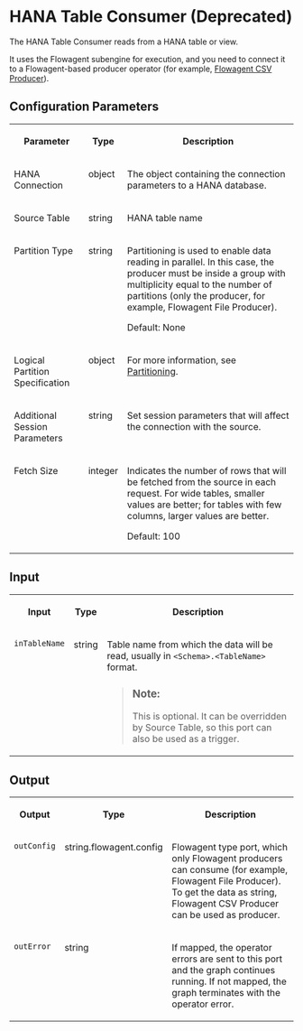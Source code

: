 <!-- loioe253728ecd7f448bac1755f3f67a140e -->

# HANA Table Consumer \(Deprecated\)

The HANA Table Consumer reads from a HANA table or view.



It uses the Flowagent subengine for execution, and you need to connect it to a Flowagent-based producer operator \(for example, [Flowagent CSV Producer](flowagent-csv-producer-eb59df8.md)\).



<a name="loioe253728ecd7f448bac1755f3f67a140e__section_ely_qnp_lhb"/>

## Configuration Parameters


<table>
<tr>
<th valign="top">

Parameter

</th>
<th valign="top">

Type

</th>
<th valign="top">

Description

</th>
</tr>
<tr>
<td valign="top">

HANA Connection

</td>
<td valign="top">

object

</td>
<td valign="top">

The object containing the connection parameters to a HANA database.

</td>
</tr>
<tr>
<td valign="top">

Source Table

</td>
<td valign="top">

string

</td>
<td valign="top">

HANA table name

</td>
</tr>
<tr>
<td valign="top">

Partition Type

</td>
<td valign="top">

string

</td>
<td valign="top">

Partitioning is used to enable data reading in parallel. In this case, the producer must be inside a group with multiplicity equal to the number of partitions \(only the producer, for example, Flowagent File Producer\).

Default: None

</td>
</tr>
<tr>
<td valign="top">

Logical Partition Specification

</td>
<td valign="top">

object

</td>
<td valign="top">

For more information, see [Partitioning](partitioning-86085d9.md).

</td>
</tr>
<tr>
<td valign="top">

Additional Session Parameters

</td>
<td valign="top">

string

</td>
<td valign="top">

Set session parameters that will affect the connection with the source.

</td>
</tr>
<tr>
<td valign="top">

Fetch Size

</td>
<td valign="top">

integer

</td>
<td valign="top">

Indicates the number of rows that will be fetched from the source in each request. For wide tables, smaller values are better; for tables with few columns, larger values are better.

Default: 100

</td>
</tr>
</table>



<a name="loioe253728ecd7f448bac1755f3f67a140e__section_gly_qnp_lhb"/>

## Input


<table>
<tr>
<th valign="top">

Input

</th>
<th valign="top">

Type

</th>
<th valign="top">

Description

</th>
</tr>
<tr>
<td valign="top">

`inTableName` 

</td>
<td valign="top">

string

</td>
<td valign="top">

Table name from which the data will be read, usually in `<Schema>.<TableName>` format.

> ### Note:  
> This is optional. It can be overridden by Source Table, so this port can also be used as a trigger.



</td>
</tr>
</table>



<a name="loioe253728ecd7f448bac1755f3f67a140e__section_ily_qnp_lhb"/>

## Output


<table>
<tr>
<th valign="top">

Output

</th>
<th valign="top">

Type

</th>
<th valign="top">

Description

</th>
</tr>
<tr>
<td valign="top">

`outConfig` 

</td>
<td valign="top">

string.flowagent.config

</td>
<td valign="top">

Flowagent type port, which only Flowagent producers can consume \(for example, Flowagent File Producer\). To get the data as string, Flowagent CSV Producer can be used as producer.

</td>
</tr>
<tr>
<td valign="top">

`outError` 

</td>
<td valign="top">

string

</td>
<td valign="top">

If mapped, the operator errors are sent to this port and the graph continues running. If not mapped, the graph terminates with the operator error.

</td>
</tr>
</table>


